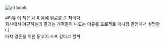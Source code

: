 ![alt book](http://image.yes24.com/momo/TopCate78/MidCate01/7708351.jpg)

#리뷰
이 책은 내 마음에 위로를 준 책이다  
회사에서 야근하는데 결과는 개떡같이 나오는 이유를 프로젝트 매니징 관점에서 설명한다  
마치 영혼을 위한 닭고기 스프 같다고 할까  